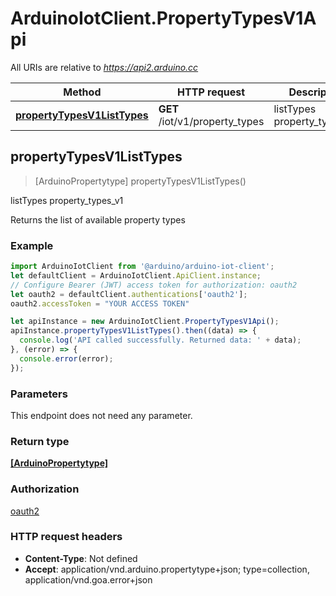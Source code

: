 # ArduinoIotClient.PropertyTypesV1Api

All URIs are relative to *https://api2.arduino.cc*

Method | HTTP request | Description
------------- | ------------- | -------------
[**propertyTypesV1ListTypes**](PropertyTypesV1Api.md#propertyTypesV1ListTypes) | **GET** /iot/v1/property_types | listTypes property_types_v1



## propertyTypesV1ListTypes

> [ArduinoPropertytype] propertyTypesV1ListTypes()

listTypes property_types_v1

Returns the list of available property types

### Example

```javascript
import ArduinoIotClient from '@arduino/arduino-iot-client';
let defaultClient = ArduinoIotClient.ApiClient.instance;
// Configure Bearer (JWT) access token for authorization: oauth2
let oauth2 = defaultClient.authentications['oauth2'];
oauth2.accessToken = "YOUR ACCESS TOKEN"

let apiInstance = new ArduinoIotClient.PropertyTypesV1Api();
apiInstance.propertyTypesV1ListTypes().then((data) => {
  console.log('API called successfully. Returned data: ' + data);
}, (error) => {
  console.error(error);
});

```

### Parameters

This endpoint does not need any parameter.

### Return type

[**[ArduinoPropertytype]**](ArduinoPropertytype.md)

### Authorization

[oauth2](../README.md#oauth2)

### HTTP request headers

- **Content-Type**: Not defined
- **Accept**: application/vnd.arduino.propertytype+json; type=collection, application/vnd.goa.error+json

